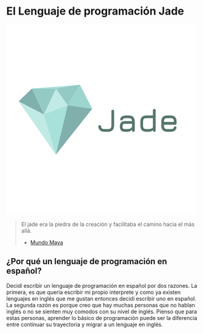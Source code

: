 # El Lenguaje de programación Jade

![Logo Jade](doc/jade-logo.png)

> El jade era la piedra de la creación y facilitaba el camino hacia el más
allá.
> - [Mundo Maya](mundomaya)

## ¿Por qué un lenguaje de programación en español?

Decidí escribir un lenguaje de programación en español por dos razones. La
primera, es que quería escribir mi propio interprete y como ya existen
lenguajes en inglés que me gustan entonces decidí escribir uno en español. La
segunda razón es porque creo que hay muchas personas que no hablan inglés o no
se sienten muy comodos con su nivel de inglés. Pienso que para estas personas,
aprender lo básico de programación puede ser la diferencia entre continuar su
trayectoria y migrar a un lenguaje en inglés.

[mundomaya]: http://mundomaya.travel/es/arqueologia/sabias-que/item/la-piedra-verde-era-mas-importante-que-el-oro.html
